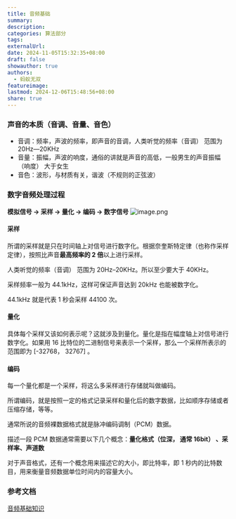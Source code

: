 ```yaml
---
title: 音频基础
summary: 
description: 
categories: 算法部分
tags: 
externalUrl: 
date: 2024-11-05T15:32:35+08:00
draft: false
showauthor: true
authors:
  - 蚂蚁无双
featureimage: 
lastmod: 2024-12-06T15:48:56+08:00
share: true
---
```

### 声音的本质（音调、音量、音色）
- 音调：频率，声波的频率，即声音的音调，人类听觉的频率（音调） 范围为 20Hz—20KHz
- 音量：振幅，声波的响度，通俗的讲就是声音的高低，一般男生的声音振幅（响度） 大于女生
- 音色：波形，与材质有关，谐波（不规则的正弦波）

### 数字音频处理过程
**模拟信号 -> 采样 -> 量化 -> 编码 -> 数字信号**
![image.png](https://picgo202.oss-cn-hangzhou.aliyuncs.com/20241105153021.png)

#### 采样
所谓的采样就是只在时间轴上对信号进行数字化。根据奈奎斯特定律（也称作采样定律），按照比声音**最高频率的 2 倍**以上进行采样。

人类听觉的频率（音调） 范围为 20Hz–20KHz。所以至少要大于 40KHz。

采样频率一般为 44.1kHz，这样可保证声音达到 20kHz 也能被数字化。

44.1kHz 就是代表 1 秒会采样 44100 次。

#### 量化

具体每个采样又该如何表示呢？这就涉及到量化。量化是指在幅度轴上对信号进行数字化。如果用 16 比特位的二进制信号来表示一个采样，那么一个采样所表示的范围即为 [-32768， 32767] 。

#### 编码

每一个量化都是一个采样，将这么多采样进行存储就叫做编码。

所谓编码，就是按照一定的格式记录采样和量化后的数字数据，比如顺序存储或者压缩存储，等等。

通常所说的音频裸数据格式就是脉冲编码调制（PCM）数据。

描述一段 PCM 数据通常需要以下几个概念：**量化格式（位深， 通常 16bit） 、采样率、声道数**

对于声音格式，还有一个概念用来描述它的大小，即比特率，即 1 秒内的比特数目，用来衡量音频数据单位时间内的容量大小。


### 参考文档
[音频基础知识](https://cloud.tencent.com/developer/article/2324761)
